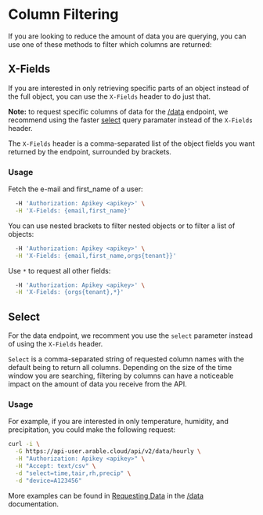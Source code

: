 # Column Filtering

If you are looking to reduce the amount of data you are querying, you can use one of these methods to filter which columns are returned:


## X-Fields
If you are interested in only retrieving specific parts of an object instead of the full object, you can use the `X-Fields` header to do just that.

**Note:** to request specific columns of data for the [/data](data.md) endpoint, we recommend using the faster [select](#select) query paramater instead of the `X-Fields` header.

The `X-Fields` header is a comma-separated list of the object fields you want returned by the endpoint, surrounded by brackets.

### Usage

Fetch the e-mail and first_name of a user:
```bash curl -X GET https://api-user.arable.cloud/api/v2/users \
  -H 'Authorization: Apikey <apikey>' \
  -H 'X-Fields: {email,first_name}'
```

You can use nested brackets to filter nested objects or to filter a list of objects:
```bash curl -X GET https://api-user.arable.cloud/api/v2/users \
  -H 'Authorization: Apikey <apikey>' \
  -H 'X-Fields: {email,first_name,orgs{tenant}}'
```

Use `*` to request all other fields:
```bash curl -X GET https://api-user.arable.cloud/api/v2/users \
  -H 'Authorization: Apikey <apikey>' \
  -H 'X-Fields: {orgs{tenant},*}'
```


## Select

For the data endpoint, we recomment you use the `select` parameter instead of using the `X-Fields` header.

`Select` is a comma-separated string of requested column names with the default being to return all columns. Depending on the size of the time window you are searching, filtering by columns can have a noticeable impact on the amount of data you receive from the API.

### Usage

For example, if you are interested in only temperature, humidity, and precipitation, you could make the following request:

```bash
curl -i \
  -G https://api-user.arable.cloud/api/v2/data/hourly \
  -H "Authorization: Apikey <apikey>" \
  -H "Accept: text/csv" \
  -d "select=time,tair,rh,precip" \
  -d "device=A123456"
```

More examples can be found in [Requesting Data](data.md#requesting-data) in the [/data](data.md) documentation.
